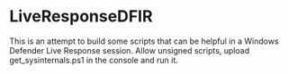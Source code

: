 # LiveResponseDFIR

This is an attempt to build some scripts that can be helpful in a Windows Defender Live Response session. Allow unsigned scripts, upload get_sysinternals.ps1 in the console and run it.
